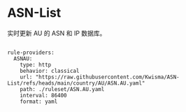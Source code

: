 
# ASN-List

实时更新 AU 的 ASN 和 IP 数据库。

<pre><code class="language-javascript">
rule-providers:
  ASNAU:
    type: http
    behavior: classical
    url: "https://raw.githubusercontent.com/Kwisma/ASN-List/refs/heads/main/country/AU/ASN.AU.yaml"
    path: ./ruleset/ASN.AU.yaml
    interval: 86400
    format: yaml
</code></pre>